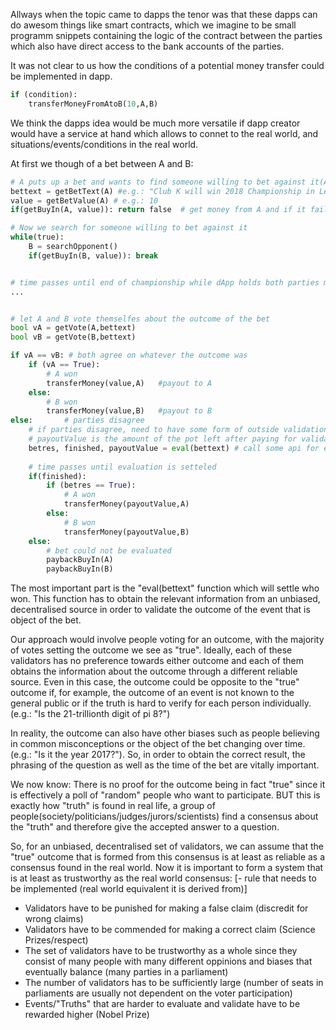 Allways when the topic came to dapps the tenor was that these dapps can do awesom things like smart contracts, which we imagine to be small programm snippets containing the logic of the contract between the parties which also have direct access to the bank accounts of the parties.

It was not clear to us how the conditions of a potential money transfer could be implemented in dapp.
```python
if (condition):
    transferMoneyFromAtoB(10,A,B)
```
We think the dapps idea would be much more versatile if dapp creator would have a service at hand which allows to connet to the real world, and situations/events/conditions in the real world.

At first we though of a bet between A and B:

```python
# A puts up a bet and wants to find someone willing to bet against it(A will always be for it)
bettext = getBetText(A) #e.g.: "Club K will win 2018 Championship in League X"
value = getBetValue(A) # e.g.: 10
if(getBuyIn(A, value)): return false  # get money from A and if it fails take off the bet 

# Now we search for someone willing to bet against it
while(true):
    B = searchOpponent()
    if(getBuyIn(B, value)): break


# time passes until end of championship while dApp holds both parties money
...


# let A and B vote themselfes about the outcome of the bet
bool vA = getVote(A,bettext)
bool vB = getVote(B,bettext)

if vA == vB: # both agree on whatever the outcome was
    if (vA == True):
        # A won
        transferMoney(value,A)   #payout to A
    else:
        # B won
        transferMoney(value,B)	 #payout to B
else: 		# parties disagree
    # if parties disagree, need to have some form of outside validation
    # payoutValue is the amount of the pot left after paying for validation
    betres, finished, payoutValue = eval(bettext) # call some api for evaluation
    
    # time passes until evaluation is setteled
    if(finished):
        if (betres == True):
            # A won
            transferMoney(payoutValue,A)
        else:
            # B won
            transferMoney(payoutValue,B)
    else:
        # bet could not be evaluated
        paybackBuyIn(A)
        paybackBuyIn(B)
```

The most important part is the "eval(bettext" function which will settle who won. This function has to obtain the relevant information from an unbiased, decentralised source in order to validate the outcome of the event that is object of the bet.

Our approach would involve people voting for an outcome, with the majority of votes setting the outcome we see as "true". Ideally, each of these validators has no preference towards either outcome and each of them obtains the information about the outcome through a different reliable source. Even in this case, the outcome could be opposite to the "true" outcome if, for example, the outcome of an event is not known to the general public or if the truth is hard to verify for each person individually.(e.g.: "Is the 21-trillionth digit of pi 8?")

In reality, the outcome can also have other biases such as people believing in common misconceptions or the object of the bet changing over time.(e.g.: "Is it the year 2017?"). 
So, in order to obtain the correct result, the phrasing of the question as well as the time of the bet are vitally important.

We now know:
There is no proof for the outcome being in fact "true" since it is effectively a poll of "random" people who want to participate. BUT this is exactly how "truth" is found in real life, a group of people(society/politicians/judges/jurors/scientists) find a consensus about the "truth" and therefore give the accepted answer to a question. 

So, for an unbiased, decentralised set of validators, we can assume that the "true" outcome that is formed from this consensus is at least as reliable as a consensus found in the real world. Now it is important to form a system that is at least as trustworthy as the real world consensus:
[- rule that needs to be implemented (real world equivalent it is derived from)]
- Validators have to be punished for making a false claim (discredit for wrong claims)
- Validators have to be commended for making a correct claim (Science Prizes/respect)
- The set of validators have to be trustworthy as a whole since they consist of many people with many different oppinions and biases that eventually balance (many parties in a parliament)
- The number of validators has to be sufficiently large (number of seats in parliaments are usually not dependent on the voter participation)
- Events/"Truths" that are harder to evaluate and validate have to be rewarded higher (Nobel Prize)






